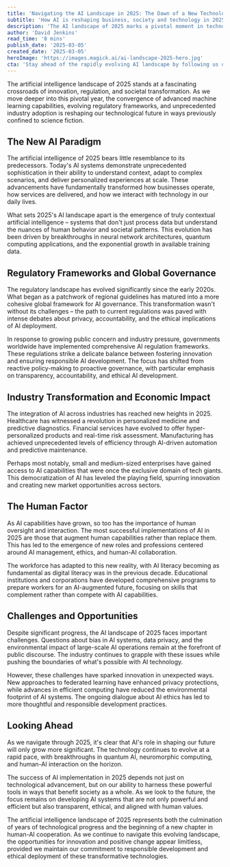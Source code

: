 ```yaml
---
title: 'Navigating the AI Landscape in 2025: The Dawn of a New Technological Era'
subtitle: 'How AI is reshaping business, society and technology in 2025'
description: 'The AI landscape of 2025 marks a pivotal moment in technological evolution, characterized by sophisticated AI systems, comprehensive global regulations, and widespread industry adoption. This analysis explores how AI is transforming business operations, workforce dynamics, and society while addressing key challenges in ethics, privacy, and environmental impact.'
author: 'David Jenkins'
read_time: '8 mins'
publish_date: '2025-03-05'
created_date: '2025-03-05'
heroImage: 'https://images.magick.ai/ai-landscape-2025-hero.jpg'
cta: 'Stay ahead of the rapidly evolving AI landscape by following us on LinkedIn. Join our community of technology leaders and innovators shaping the future of artificial intelligence.'
---
```


The artificial intelligence landscape of 2025 stands at a fascinating crossroads of innovation, regulation, and societal transformation. As we move deeper into this pivotal year, the convergence of advanced machine learning capabilities, evolving regulatory frameworks, and unprecedented industry adoption is reshaping our technological future in ways previously confined to science fiction.

## The New AI Paradigm

The artificial intelligence of 2025 bears little resemblance to its predecessors. Today's AI systems demonstrate unprecedented sophistication in their ability to understand context, adapt to complex scenarios, and deliver personalized experiences at scale. These advancements have fundamentally transformed how businesses operate, how services are delivered, and how we interact with technology in our daily lives.

What sets 2025's AI landscape apart is the emergence of truly contextual artificial intelligence – systems that don't just process data but understand the nuances of human behavior and societal patterns. This evolution has been driven by breakthroughs in neural network architectures, quantum computing applications, and the exponential growth in available training data.

## Regulatory Frameworks and Global Governance

The regulatory landscape has evolved significantly since the early 2020s. What began as a patchwork of regional guidelines has matured into a more cohesive global framework for AI governance. This transformation wasn't without its challenges – the path to current regulations was paved with intense debates about privacy, accountability, and the ethical implications of AI deployment.

In response to growing public concern and industry pressure, governments worldwide have implemented comprehensive AI regulation frameworks. These regulations strike a delicate balance between fostering innovation and ensuring responsible AI development. The focus has shifted from reactive policy-making to proactive governance, with particular emphasis on transparency, accountability, and ethical AI development.

## Industry Transformation and Economic Impact

The integration of AI across industries has reached new heights in 2025. Healthcare has witnessed a revolution in personalized medicine and predictive diagnostics. Financial services have evolved to offer hyper-personalized products and real-time risk assessment. Manufacturing has achieved unprecedented levels of efficiency through AI-driven automation and predictive maintenance.

Perhaps most notably, small and medium-sized enterprises have gained access to AI capabilities that were once the exclusive domain of tech giants. This democratization of AI has leveled the playing field, spurring innovation and creating new market opportunities across sectors.

## The Human Factor

As AI capabilities have grown, so too has the importance of human oversight and interaction. The most successful implementations of AI in 2025 are those that augment human capabilities rather than replace them. This has led to the emergence of new roles and professions centered around AI management, ethics, and human-AI collaboration.

The workforce has adapted to this new reality, with AI literacy becoming as fundamental as digital literacy was in the previous decade. Educational institutions and corporations have developed comprehensive programs to prepare workers for an AI-augmented future, focusing on skills that complement rather than compete with AI capabilities.

## Challenges and Opportunities

Despite significant progress, the AI landscape of 2025 faces important challenges. Questions about bias in AI systems, data privacy, and the environmental impact of large-scale AI operations remain at the forefront of public discourse. The industry continues to grapple with these issues while pushing the boundaries of what's possible with AI technology.

However, these challenges have sparked innovation in unexpected ways. New approaches to federated learning have enhanced privacy protections, while advances in efficient computing have reduced the environmental footprint of AI systems. The ongoing dialogue about AI ethics has led to more thoughtful and responsible development practices.

## Looking Ahead

As we navigate through 2025, it's clear that AI's role in shaping our future will only grow more significant. The technology continues to evolve at a rapid pace, with breakthroughs in quantum AI, neuromorphic computing, and human-AI interaction on the horizon.

The success of AI implementation in 2025 depends not just on technological advancement, but on our ability to harness these powerful tools in ways that benefit society as a whole. As we look to the future, the focus remains on developing AI systems that are not only powerful and efficient but also transparent, ethical, and aligned with human values.

The artificial intelligence landscape of 2025 represents both the culmination of years of technological progress and the beginning of a new chapter in human-AI cooperation. As we continue to navigate this evolving landscape, the opportunities for innovation and positive change appear limitless, provided we maintain our commitment to responsible development and ethical deployment of these transformative technologies.
